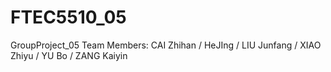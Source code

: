 # FTEC5510_05
GroupProject_05
Team Members: CAI Zhihan / HeJIng / LIU Junfang / XIAO Zhiyu / YU Bo / ZANG Kaiyin
